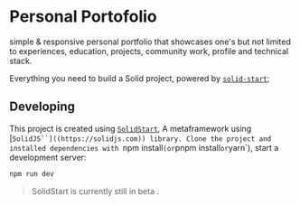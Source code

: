 # Personal Portofolio

simple & responsive personal portfolio that showcases one's but not limited to experiences, education, projects, community work, profile and technical stack.

Everything you need to build a Solid project, powered by [`solid-start`](https://start.solidjs.com);

## Developing
This project is created using [`SolidStart`](https://start.solidjs.com), A metaframework using [`SolidJS``]((https://solidjs.com)) library.
Clone the project and installed dependencies with `npm install` (or `pnpm install` or `yarn`), start a development server:

```bash
npm run dev

```
> SolidStart is currently still in beta
.
